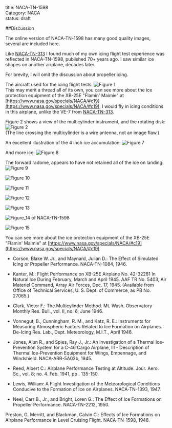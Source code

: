 title: NACA-TN-1598   
Category: NACA  
status: draft  




##Discussion  

The online version of NACA-TN-1598 has many good quality images, 
several are included here. 

Like [NACA-TN-313]({filename}NACA-TN-313.md) I found much of my own icing flight test experience was reflected in NACA-TN-1598,
published 70+ years ago. 
I saw similar ice shapes on another airplane, decades later. 

For brevity, I will omit the discussion about propeller icing. 

The aircraft used for the icing flight tests: 
![Figure 1](images/naca-tn-1598/Figure1.png)  
This may merit a thread all of its own, 
you can see more about the ice protection equipment of the XB-25E "Flamin' Maimie" at [https://www.nasa.gov/specials/NACA/#c19](https://www.nasa.gov/specials/NACA/#c19).
I would fly in icing conditions in this airplane, unlike the VE-7 from [NACA-TN-313]({filename}NACA-TN-313.md). 

Figure 2 shows a view of the multicylinder instrument, and the rotating disk:
![Figure 2](images/naca-tn-1598/Figure2.png)  
(The line crossing the multicylinder is a wire antenna, not an image flaw.)

An excellent illustration of the 4 inch ice accumulation:
![Figure 7](images/naca-tn-1598/Figure7.png)  

And more ice:
![Figure 8](images/naca-tn-1598/Figure8.png)  

The forward radome, appears to have not retained all of the ice on landing:
![Figure 9](images/naca-tn-1598/Figure9.png)  


![Figure 10](images/naca-tn-1598/Figure10.png)  

![Figure 11](images/naca-tn-1598/Figure11.png)  

![Figure 12](images/naca-tn-1598/Figure12.png)  

![Figure 13](images/naca-tn-1598/Figure13.png)  

![Figure_14 of NACA-TN-1598](images/naca-tn-1598/Figure_14_naca_tn_1598.png)  

![Figure 15](images/naca-tn-1598/Figure15.png)  


You can see more about the ice protection equipment of the XB-25E "Flamin' Maimie" at [https://www.nasa.gov/specials/NACA/#c19](https://www.nasa.gov/specials/NACA/#c19)   



- Corson, Blake W. Jr., and Maynard, Julian D.: The Effect of Simulated Icing or Propeller Performance. NACA-TN-1084, 1946.  
- Kanter, M.: Flight Performance on XB-25E Airplane No. 42-32281 In Natural Ice During February, March and April 1945. AAF TR No. 5403, Air Materiel Command, Array Air Forces, Dec. 17, 1945. (Available from Office of Technical Services, U. S. Dept. of Commerce, as PB No. 27065.)  
- Clark, Victor F.: The Multicylinder Method. Mt. Wash. Observatory Monthly Res. Bull., vol. II, no. 6, June 1946.  
- Vonnegut, B., Cunningham, R. M., and Katz, R. E.: Instruments for Measuring Atmospheric Factors Related to Ice Formation on Airplanes. De-Icing Res. Lab., Dept. Meteorology, M.I.T., April 1946.  
- Jones, Alun R., and Spies, Ray J., Jr.: An Investigation of a Thermal Ice-Prevention System for a C-46 Cargo Airplane, III - Description of Thermal Ice-Prevention Equipment for Wings, Empennage, and Windshield. NACA-ARR-5A03b, 1945.  
- Reed, Albert C.: Airplane Performance Testing at Altitude. Jour. Aero. Sc., vol. 8; no. 4. Feb. 1941, pp . 135-150.
- Lewis, William: A Flight Investigation of the Meteorological Conditions Conducive to the Formation of Ice on Airplanes. NACA-TN-1393, 1947.  





- Neel, Carr B., Jr., and Bright, Loren G.: The Effect of Ice Formations on Propeller Performance. NACA-TN-2212, 1950.  




Preston, G. Merritt, and Blackman, Calvin C.: Effects of Ice Formations on Airplane Performance in Level Cruising Flight. NACA-TN-1598, 1948.


